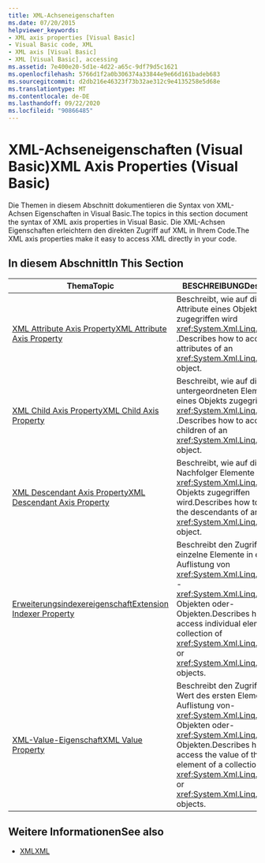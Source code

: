 ```yaml
---
title: XML-Achseneigenschaften
ms.date: 07/20/2015
helpviewer_keywords:
- XML axis properties [Visual Basic]
- Visual Basic code, XML
- XML axis [Visual Basic]
- XML [Visual Basic], accessing
ms.assetid: 7e400e20-5d1e-4d22-a65c-9df79d5c1621
ms.openlocfilehash: 5766d1f2a0b306374a33844e9e66d161badeb683
ms.sourcegitcommit: d2db216e46323f73b32ae312c9e4135258e5d68e
ms.translationtype: MT
ms.contentlocale: de-DE
ms.lasthandoff: 09/22/2020
ms.locfileid: "90866485"
---
```

# <a name="xml-axis-properties-visual-basic"></a><span data-ttu-id="cb70d-102">XML-Achseneigenschaften (Visual Basic)</span><span class="sxs-lookup"><span data-stu-id="cb70d-102">XML Axis Properties (Visual Basic)</span></span>

<span data-ttu-id="cb70d-103">Die Themen in diesem Abschnitt dokumentieren die Syntax von XML-Achsen Eigenschaften in Visual Basic.</span><span class="sxs-lookup"><span data-stu-id="cb70d-103">The topics in this section document the syntax of XML axis properties in Visual Basic.</span></span> <span data-ttu-id="cb70d-104">Die XML-Achsen Eigenschaften erleichtern den direkten Zugriff auf XML in Ihrem Code.</span><span class="sxs-lookup"><span data-stu-id="cb70d-104">The XML axis properties make it easy to access XML directly in your code.</span></span>  
  
## <a name="in-this-section"></a><span data-ttu-id="cb70d-105">In diesem Abschnitt</span><span class="sxs-lookup"><span data-stu-id="cb70d-105">In This Section</span></span>  
  
|<span data-ttu-id="cb70d-106">Thema</span><span class="sxs-lookup"><span data-stu-id="cb70d-106">Topic</span></span>|<span data-ttu-id="cb70d-107">BESCHREIBUNG</span><span class="sxs-lookup"><span data-stu-id="cb70d-107">Description</span></span>|  
|-----------|-----------------|  
|[<span data-ttu-id="cb70d-108">XML Attribute Axis Property</span><span class="sxs-lookup"><span data-stu-id="cb70d-108">XML Attribute Axis Property</span></span>](xml-attribute-axis-property.md)|<span data-ttu-id="cb70d-109">Beschreibt, wie auf die Attribute eines Objekts zugegriffen wird <xref:System.Xml.Linq.XElement> .</span><span class="sxs-lookup"><span data-stu-id="cb70d-109">Describes how to access the attributes of an <xref:System.Xml.Linq.XElement> object.</span></span>|  
|[<span data-ttu-id="cb70d-110">XML Child Axis Property</span><span class="sxs-lookup"><span data-stu-id="cb70d-110">XML Child Axis Property</span></span>](xml-child-axis-property.md)|<span data-ttu-id="cb70d-111">Beschreibt, wie auf die untergeordneten Elemente eines Objekts zugegriffen wird <xref:System.Xml.Linq.XElement> .</span><span class="sxs-lookup"><span data-stu-id="cb70d-111">Describes how to access the children of an <xref:System.Xml.Linq.XElement> object.</span></span>|  
|[<span data-ttu-id="cb70d-112">XML Descendant Axis Property</span><span class="sxs-lookup"><span data-stu-id="cb70d-112">XML Descendant Axis Property</span></span>](xml-descendant-axis-property.md)|<span data-ttu-id="cb70d-113">Beschreibt, wie auf die Nachfolger Elemente eines <xref:System.Xml.Linq.XElement> Objekts zugegriffen wird.</span><span class="sxs-lookup"><span data-stu-id="cb70d-113">Describes how to access the descendants of an <xref:System.Xml.Linq.XElement> object.</span></span>|  
|[<span data-ttu-id="cb70d-114">Erweiterungsindexereigenschaft</span><span class="sxs-lookup"><span data-stu-id="cb70d-114">Extension Indexer Property</span></span>](extension-indexer-property.md)|<span data-ttu-id="cb70d-115">Beschreibt den Zugriff auf einzelne Elemente in einer Auflistung von <xref:System.Xml.Linq.XElement> - <xref:System.Xml.Linq.XAttribute> Objekten oder-Objekten.</span><span class="sxs-lookup"><span data-stu-id="cb70d-115">Describes how to access individual elements in a collection of <xref:System.Xml.Linq.XElement> or <xref:System.Xml.Linq.XAttribute> objects.</span></span>|  
|[<span data-ttu-id="cb70d-116">XML-Value-Eigenschaft</span><span class="sxs-lookup"><span data-stu-id="cb70d-116">XML Value Property</span></span>](xml-value-property.md)|<span data-ttu-id="cb70d-117">Beschreibt den Zugriff auf den Wert des ersten Elements einer Auflistung von- <xref:System.Xml.Linq.XElement> Objekten oder- <xref:System.Xml.Linq.XAttribute> Objekten.</span><span class="sxs-lookup"><span data-stu-id="cb70d-117">Describes how to access the value of the first element of a collection of <xref:System.Xml.Linq.XElement> or <xref:System.Xml.Linq.XAttribute> objects.</span></span>|  
  
## <a name="see-also"></a><span data-ttu-id="cb70d-118">Weitere Informationen</span><span class="sxs-lookup"><span data-stu-id="cb70d-118">See also</span></span>

- [<span data-ttu-id="cb70d-119">XML</span><span class="sxs-lookup"><span data-stu-id="cb70d-119">XML</span></span>](../../programming-guide/language-features/xml/index.md)
